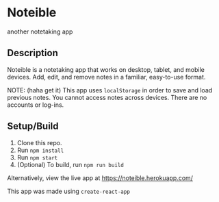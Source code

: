 # Noteible

another notetaking app

## Description

Noteible is a notetaking app that works on desktop, tablet, and mobile devices. Add, edit, and remove notes in a familiar, easy-to-use format.

NOTE: (haha get it) This app uses `localStorage` in order to save and load previous notes. You cannot access notes across devices. There are no accounts or log-ins.

## Setup/Build

1. Clone this repo.
1. Run `npm install`
1. Run `npm start`
1. (Optional) To build, run `npm run build`

Alternatively, view the live app at https://noteible.herokuapp.com/

This app was made using `create-react-app`
